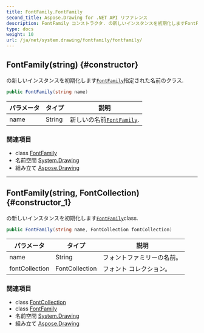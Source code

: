 ```yaml
---
title: FontFamily.FontFamily
second_title: Aspose.Drawing for .NET API リファレンス
description: FontFamily コンストラクタ. の新しいインスタンスを初期化しますFontFamily指定された名前のクラス.
type: docs
weight: 10
url: /ja/net/system.drawing/fontfamily/fontfamily/
---
```

## FontFamily(string) {#constructor}

の新しいインスタンスを初期化します[`FontFamily`](../)指定された名前のクラス.

```csharp
public FontFamily(string name)
```

| パラメータ | タイプ | 説明 |
| --- | --- | --- |
| name | String | 新しいの名前[`FontFamily`](../). |

### 関連項目

* class [FontFamily](../)
* 名前空間 [System.Drawing](../../fontfamily/)
* 組み立て [Aspose.Drawing](../../../)

---

## FontFamily(string, FontCollection) {#constructor_1}

の新しいインスタンスを初期化します[`FontFamily`](../)class.

```csharp
public FontFamily(string name, FontCollection fontCollection)
```

| パラメータ | タイプ | 説明 |
| --- | --- | --- |
| name | String | フォントファミリーの名前。 |
| fontCollection | FontCollection | フォント コレクション。 |

### 関連項目

* class [FontCollection](../../../system.drawing.text/fontcollection/)
* class [FontFamily](../)
* 名前空間 [System.Drawing](../../fontfamily/)
* 組み立て [Aspose.Drawing](../../../)


